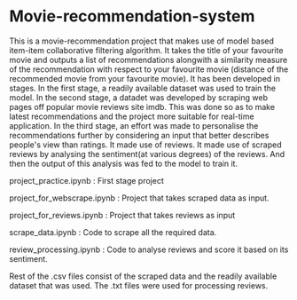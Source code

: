 # Movie-recommendation-system
This is a movie-recommendation project that makes use of model based item-item collaborative filtering algorithm. It takes the title of your favourite movie and outputs a list of recommendations alongwith a similarity measure of the recommendation with respect to your favourite movie (distance of the recommended movie from your favourite movie). It has been developed in stages. In the first stage, a readily available dataset was used to train the model. In the second stage, a datadet was developed by scraping web pages off popular movie reviews site imdb. This was done so as to make latest recommendations and the project more suitable for real-time application. In the third stage, an effort was made to personalise the recommendations further by considering an input that better describes people's view than ratings. It made use of reviews. It made use of scraped reviews by analysing the sentiment(at various degrees) of the reviews. And then the output of this analysis was fed to the model to train it. 

project_practice.ipynb : First stage project

project_for_webscrape.ipynb : Project that takes scraped data as input.

project_for_reviews.ipynb : Project that takes reviews as input

scrape_data.ipynb : Code to scrape all the required data.

review_processing.ipynb : Code to analyse reviews and score it based on its sentiment.

Rest of the .csv files consist of the scraped data and the readily available dataset that was used. The .txt files were used for processing reviews.
